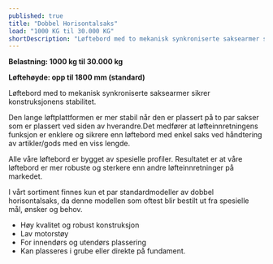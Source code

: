 ```yaml
---
published: true
title: "Dobbel Horisontalsaks"
load: "1000 KG til 30.000 KG"
shortDescription: "Løftebord med to mekanisk synkroniserte saksearmer sikrer konstruksjonens stabilitet."
---
```


**Belastning: 1000 kg til 30.000 kg**

**Løftehøyde: opp til 1800 mm (standard)**

Løftebord med to mekanisk synkroniserte saksearmer sikrer konstruksjonens stabilitet.

Den lange løftplattformen er mer stabil når den er plassert på to par sakser som er plassert ved siden av hverandre.Det medfører at løfteinnretningens funksjon er enklere og sikrere enn løftebord med enkel saks ved håndtering av artikler/gods med en viss lengde.

Alle våre løftebord er bygget av spesielle profiler. Resultatet er at våre løftebord er mer robuste og sterkere enn andre løfteinnretninger på markedet.

I vårt sortiment finnes kun et par standardmodeller av dobbel horisontalsaks, da denne modellen som oftest blir bestilt ut fra spesielle mål, ønsker og behov.

- Høy kvalitet og robust konstruksjon
- Lav motorstøy
- For innendørs og utendørs plassering
- Kan plasseres i grube eller direkte på fundament.
